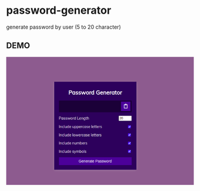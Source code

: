 # password-generator

generate password by user (5 to 20 character)

## DEMO

![Screenshot](demo.png)




